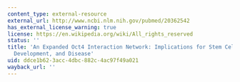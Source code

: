 ```yaml
---
content_type: external-resource
external_url: http://www.ncbi.nlm.nih.gov/pubmed/20362542
has_external_license_warning: true
license: https://en.wikipedia.org/wiki/All_rights_reserved
status: ''
title: 'An Expanded Oct4 Interaction Network: Implications for Stem Cell Biology,
  Development, and Disease'
uid: ddce1b62-3acc-4dbc-882c-4ac97f49a021
wayback_url: ''
---
```

